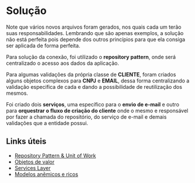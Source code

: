 
# Solução

Note que vários novos arquivos foram gerados, nos quais cada um terão suas responsabilidades. Lembrando que são apenas exemplos, a solução não está perfeita pois depende dos outros princípios para que ela consiga ser aplicada de forma perfeita.

Para solução da conexão, foi utilizado o **repository pattern**, onde será centralizado o acesso aos dados da aplicação.

Para algumas validações da própria classe de **CLIENTE**, foram criados alguns objetos complexos para **CNPJ** e **EMAIL**, dessa forma centralizando a validação especifica de cada e dando a possibilidade de reutilização dos mesmos.

Foi criado dois **serviços**, uma específico para o **envio de e-mail** e outro para **orquestrar o fluxo de criação do cliente** onde o mesmo e responsável por fazer a chamada do repositório, do serviço de e-mail e demais validações que a entidade possui.

## Links úteis

 - [Repository Pattern & Unit of Work](https://docs.microsoft.com/en-us/aspnet/mvc/overview/older-versions/getting-started-with-ef-5-using-mvc-4/implementing-the-repository-and-unit-of-work-patterns-in-an-asp-net-mvc-application)
 - [Objetos de valor](https://docs.microsoft.com/pt-br/dotnet/architecture/microservices/microservice-ddd-cqrs-patterns/implement-value-objects)
 - [Services Layer](https://docs.microsoft.com/en-us/aspnet/mvc/overview/older-versions-1/models-data/validating-with-a-service-layer-cs)
 - [Modelos anêmicos e ricos](https://dev.to/wsantosdev/design-modelos-anemicos-e-modelos-ricos-4k8f)

